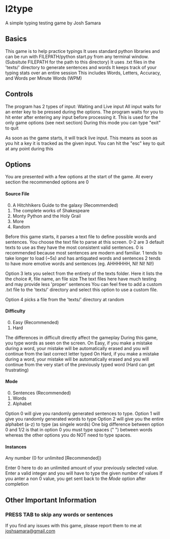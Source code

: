 l2type
======

A simple typing testing game by Josh Samara

Basics
------
This game is to help practice typings
It uses standard python libraries and can be run with
    FILEPATH/python start.py
from any terminal window. (Subsitute FILEPATH for the path to this directory)
It uses .txt files in the 'texts/' directory to generate sentences and words
It keeps track of your typing stats over an entire session
This includes Words, Letters, Accuracy, and Words per Minute Words (WPM)


Controls
--------
The program has 2 types of input: Waiting and Live input
All input waits for an enter key to be pressed during the options.
The program waits for you to hit enter after entering any input before processing it.
This is used for the only game options (see next section)
During this mode you can type "exit" to quit

As soon as the game starts, it will track live input. 
This means as soon as you hit a key it is tracked as the given input.
You can hit the "esc" key to quit at any point during this

Options
-------
You are presented with a few options at the start of the game.
At every section the recommended options are 0

#### Source File ####
0. A Hitchhikers Guide to the galaxy (Recommended)
1. The complete works of Shakespeare
2. Monty Python and the Holy Grail
3. More
4. Random

Before this game starts, it parses a text file to define possible words and sentences.
You choose the text file to parse at this screen.
0-2 are 3 default texts to use as they have the most consistent valid sentences.
0 is recommended because most sentences are modern and familiar.
1 tends to take longer to load (~5s) and has antiquated words and sentences
2 tends to have more emotive words and sentences (eg. AHHHHHH, NI! NI! NI!)

Option 3 lets you select from the entirety of the texts folder.
Here it lists the the choice #, file name, an file size
The text files here have much testing and may provide less 'proper' sentences
You can feel free to add a custom .txt file to the 'texts/' directory and select this option
to use a custom file.

Option 4 picks a file from the 'texts/' directory at random


#### Difficulty ####
0. Easy (Recommended)
1. Hard

The differences in difficult directly affect the gameplay 
During this game, you type words as seen on the screen.
On Easy, if you make a mistake during a word, your mistake will be automatically erased
and you will continue from the last correct letter typed
On Hard, if you make a mistake during a word, your mistake will be automatically erased
and you will continue from the very start of the previously typed word
(Hard can get frustrating)

#### Mode ####
0. Sentences (Recommended)
1. Words
2. Alphabet

Option 0 will give you randomly generated sentences to type.
Option 1 will give you randomly generated words to type
Option 2 will give you the entire alphabet (a-z) to type (as singele words)
One big difference between option 0 and 1/2 is that in option 0 you must type spaces (" ")
between words whereas the other options you do NOT need to type spaces.

#### Instances ####
Any number (0 for unlimited [Recommended])

Enter 0 here to do an unlimited amount of your previously selected value.
Enter a valid integer and you will have to type the given number of values
If you anter a non 0 value, you get sent back to the _Mode_ option after completion


Other Important Information
---------------------------
### PRESS TAB to skip any words or sentences ###
If you find any issues with this game, please report them to me at joshsamara@gmail.com


